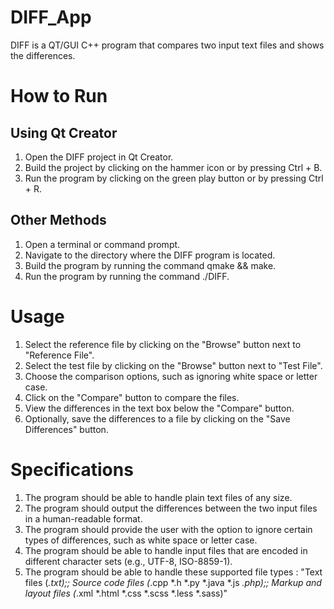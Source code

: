 # DIFF_App

DIFF is a QT/GUI C++ program that compares two input text files and shows the differences.

# How to Run

## Using Qt Creator
1. Open the DIFF project in Qt Creator.
2. Build the project by clicking on the hammer icon or by pressing Ctrl + B.
3. Run the program by clicking on the green play button or by pressing Ctrl + R.

## Other Methods
1. Open a terminal or command prompt.
2. Navigate to the directory where the DIFF program is located.
3. Build the program by running the command qmake && make.
4. Run the program by running the command ./DIFF.

# Usage
1. Select the reference file by clicking on the "Browse" button next to "Reference File".
2. Select the test file by clicking on the "Browse" button next to "Test File".
3. Choose the comparison options, such as ignoring white space or letter case.
4. Click on the "Compare" button to compare the files.
5. View the differences in the text box below the "Compare" button.
6. Optionally, save the differences to a file by clicking on the "Save Differences" button.

# Specifications
1. The program should be able to handle plain text files of any size.
2. The program should output the differences between the two input files in a human-readable format.
3. The program should provide the user with the option to ignore certain types of differences, such as white space or letter case.
4. The program should be able to handle input files that are encoded in different character sets (e.g., UTF-8, ISO-8859-1).
5. The program should be able to handle these supported file types : "Text files (*.txt);; Source code files (*.cpp *.h *.py *.java *.js *.php);; Markup and layout files (*.xml *.html *.css *.scss *.less *.sass)"


